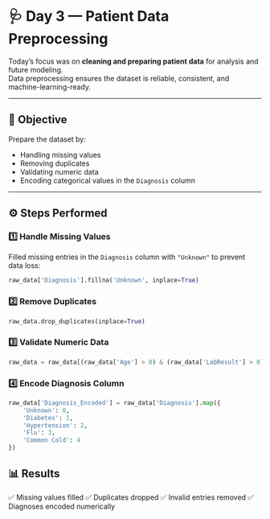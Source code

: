 # 🩺 Day 3 — Patient Data Preprocessing

Today’s focus was on **cleaning and preparing patient data** for analysis and future modeling.  
Data preprocessing ensures the dataset is reliable, consistent, and machine-learning-ready.

---

## 🎯 Objective
Prepare the dataset by:
- Handling missing values  
- Removing duplicates  
- Validating numeric data  
- Encoding categorical values in the `Diagnosis` column  

---

## ⚙️ Steps Performed

### 1️⃣ Handle Missing Values
Filled missing entries in the `Diagnosis` column with `"Unknown"` to prevent data loss:
```python
raw_data['Diagnosis'].fillna('Unknown', inplace=True)
```
### 2️⃣ Remove Duplicates
```python
raw_data.drop_duplicates(inplace=True)
```
### 3️⃣ Validate Numeric Data
```python
raw_data = raw_data[(raw_data['Age'] > 0) & (raw_data['LabResult'] > 0)]
```
### 4️⃣ Encode Diagnosis Column
```python
raw_data['Diagnosis_Encoded'] = raw_data['Diagnosis'].map({
    'Unknown': 0,
    'Diabetes': 1,
    'Hypertension': 2,
    'Flu': 3,
    'Common Cold': 4
})
```
## 📊 Results

✅ Missing values filled
✅ Duplicates dropped
✅ Invalid entries removed
✅ Diagnoses encoded numerically